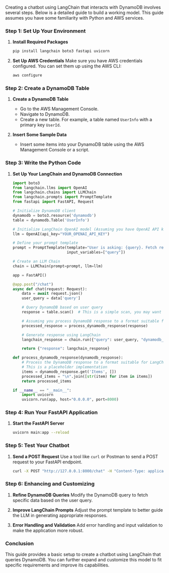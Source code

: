 Creating a chatbot using LangChain that interacts with DynamoDB involves several steps. Below is a detailed guide to build a working model. This guide assumes you have some familiarity with Python and AWS services.

### Step 1: Set Up Your Environment

1. **Install Required Packages**
    ```sh
    pip install langchain boto3 fastapi uvicorn
    ```

2. **Set Up AWS Credentials**
   Make sure you have AWS credentials configured. You can set them up using the AWS CLI:
    ```sh
    aws configure
    ```

### Step 2: Create a DynamoDB Table

1. **Create a DynamoDB Table**
   - Go to the AWS Management Console.
   - Navigate to DynamoDB.
   - Create a new table. For example, a table named `UserInfo` with a primary key `UserId`.

2. **Insert Some Sample Data**
   - Insert some items into your DynamoDB table using the AWS Management Console or a script.

### Step 3: Write the Python Code

1. **Set Up Your LangChain and DynamoDB Connection**
   
    ```python
    import boto3
    from langchain.llms import OpenAI
    from langchain.chains import LLMChain
    from langchain.prompts import PromptTemplate
    from fastapi import FastAPI, Request

    # Initialize DynamoDB client
    dynamodb = boto3.resource('dynamodb')
    table = dynamodb.Table('UserInfo')

    # Initialize LangChain OpenAI model (Assuming you have OpenAI API key configured)
    llm = OpenAI(api_key="YOUR_OPENAI_API_KEY")

    # Define your prompt template
    prompt = PromptTemplate(template="User is asking: {query}. Fetch relevant info from DynamoDB.", 
                            input_variables=["query"])

    # Create an LLM Chain
    chain = LLMChain(prompt=prompt, llm=llm)

    app = FastAPI()

    @app.post("/chat")
    async def chat(request: Request):
        data = await request.json()
        user_query = data['query']

        # Query DynamoDB based on user query
        response = table.scan()  # This is a simple scan, you may want to implement specific queries

        # Assuming you process DynamoDB response to a format suitable for LangChain
        processed_response = process_dynamodb_response(response)

        # Generate response using LangChain
        langchain_response = chain.run({"query": user_query, "dynamodb_response": processed_response})

        return {"response": langchain_response}

    def process_dynamodb_response(dynamodb_response):
        # Process the DynamoDB response to a format suitable for LangChain
        # This is a placeholder implementation
        items = dynamodb_response.get('Items', [])
        processed_items = "\n".join([str(item) for item in items])
        return processed_items

    if __name__ == "__main__":
        import uvicorn
        uvicorn.run(app, host="0.0.0.0", port=8000)
    ```

### Step 4: Run Your FastAPI Application

1. **Start the FastAPI Server**
    ```sh
    uvicorn main:app --reload
    ```

### Step 5: Test Your Chatbot

1. **Send a POST Request**
   Use a tool like `curl` or Postman to send a POST request to your FastAPI endpoint.

    ```sh
    curl -X POST "http://127.0.0.1:8000/chat" -H "Content-Type: application/json" -d '{"query": "What is the info for user 123?"}'
    ```

### Step 6: Enhancing and Customizing

1. **Refine DynamoDB Queries**
   Modify the DynamoDB query to fetch specific data based on the user query.

2. **Improve LangChain Prompts**
   Adjust the prompt template to better guide the LLM in generating appropriate responses.

3. **Error Handling and Validation**
   Add error handling and input validation to make the application more robust.

### Conclusion

This guide provides a basic setup to create a chatbot using LangChain that queries DynamoDB. You can further expand and customize this model to fit specific requirements and improve its capabilities.
